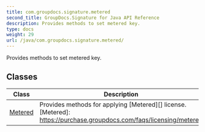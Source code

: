 ```yaml
---
title: com.groupdocs.signature.metered
second_title: GroupDocs.Signature for Java API Reference
description: Provides methods to set metered key.
type: docs
weight: 29
url: /java/com.groupdocs.signature.metered/
---
```


Provides methods to set metered key.


## Classes

| Class | Description |
| --- | --- |
| [Metered](../com.groupdocs.signature.metered/metered) | Provides methods for applying  [Metered][]  license.[Metered]: https://purchase.groupdocs.com/faqs/licensing/metered |

